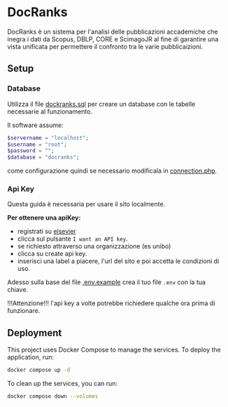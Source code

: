 # DocRanks

DocRanks è un sistema per l'analisi delle pubblicazioni accademiche che inegra i dati da Scopus, DBLP, CORE e ScimagoJR al fine di garantire una vista unificata per permettere il confronto tra le varie pubblicaizioni.

## Setup

### Database

Utilizza il file [dockranks.sql](sql/docranks.sql) per creare un database con le tabelle necessarie al funzionamento.

Il software assume:

```php
$servername = "localhost";
$username = "root";
$password = "";
$database = "docranks";
```

come configurazione quindi se necessario modificala in [connection.php](db/connection.php).

### Api Key

Questa guida è necessaria per usare il sito localmente.

**Per ottenere una apiKey:**

- registrati su [elsevier](https://dev.elsevier.com/)
- clicca sul pulsante `I want an API key`.
- se richiesto attraverso una organizzazione (es unibo)
- clicca su create api key.
- inserisci una label a piacere, l'url del sito e poi accetta le condizioni di uso.

Adesso sulla base del file [.env.example](.env.example) crea il tuo file `.env` con la tua chiave.

!!!Attenzione!!! l'api key a volte potrebbe richiedere qualche ora prima di funzionare.

## Deployment

This project uses Docker Compose to manage the services. To deploy the application, run:

```bash
docker compose up -d
```

To clean up the services, you can run:

```bash
docker compose down --volumes
```
